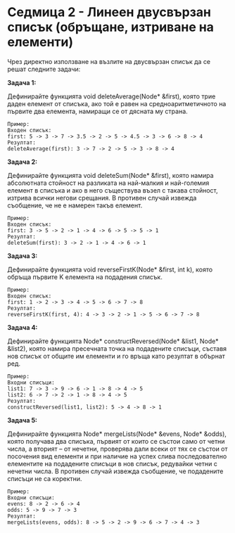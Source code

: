 # Седмица 2 - Линеен двусвързан списък (обръщане, изтриване на елементи)

Чрез директно използване на възлите на двусвързан списък да се решат следните задачи:

**Задача 1:**

Дефинирайте функцията void deleteAverage(Node* &first), която трие даден елемент от списъка, ако той е равен на средноаритметичното на първите два елемента, намиращи се от дясната му страна.

```
Пример:
Входен списък:
first: 5 -> 3 -> 7 -> 3.5 -> 2 -> 5 -> 4.5 -> 3 -> 6 -> 8 -> 4
Резултат:
deleteAverage(first): 3 -> 7 -> 2 -> 5 -> 3 -> 8 -> 4
```

**Задача 2:**

Дефинирайте функцията void deleteSum(Node* &first), която намира абсолютната стойност на разликата на най-малкия и най-големия елемент в списъка и ако в него съществува възел с такава стойност, изтрива всички негови срещания. В противен случай извежда съобщение, че не е намерен такъв елемент.

```
Пример:
Входен списък:
first: 3 -> 5 -> 2 -> 1 -> 4 -> 6 -> 5 -> 5 -> 1
Резултат:
deleteSum(first): 3 -> 2 -> 1 -> 4 -> 6 -> 1
```

**Задача 3:**

Дефинирайте функцията void reverseFirstK(Node* &first, int k), която обръща първите K елемента на подадения списък.

```
Пример:
Входен списък:
first: 1 -> 2 -> 3 -> 4 -> 5 -> 6 -> 7 -> 8
Резултат:
reverseFirstK(first, 4): 4 -> 3 -> 2 -> 1 -> 5 -> 6 -> 7 -> 8 
```

**Задача 4:**

Дефинирайте функцията Node* constructReversed(Node* &list1,  Node* &list2), която намира пресечната точка на подадените списъци, съставя нов списък от общите им елементи и го връща като резултат в обърнат ред.

```
Пример:
Входни списъци:
list1: 7 -> 3 -> 9 -> 6 -> 1 -> 8 -> 4 -> 5
list2: 6 -> 7 -> 2 -> 1 -> 8 -> 4 -> 5
Резултат:
constructReversed(list1, list2): 5 -> 4 -> 8 -> 1
```

**Задача 5:**

Дефинирайте функцията Node* mergeLists(Node* &evens,  Node* &odds), която получава два списъка, първият от които се състои само от четни числа, а вторият – от нечетни, проверява дали всеки от тях се състои от посочения вид елементи и при наличие на успех слива последователно елементите на подадените списъци в нов списък, редувайки четни с нечетни числа. В противен случай извежда съобщение, че подадените списъци не са коректни. 

```
Пример:
Входни списъци:
evens: 8 -> 2 -> 6 -> 4
odds: 5 -> 9 -> 7 -> 3 
Резултат:
mergeLists(evens, odds): 8 -> 5 -> 2 -> 9 -> 6 -> 7 -> 4 -> 3
```
